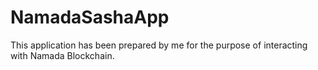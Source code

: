 # NamadaSashaApp
This application has been prepared by me for the purpose of interacting with Namada Blockchain.
